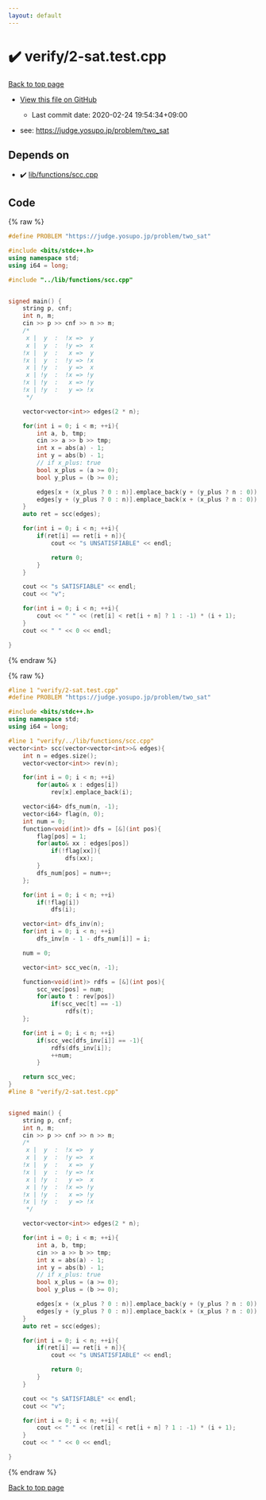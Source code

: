 ```yaml
---
layout: default
---
```


<!-- mathjax config similar to math.stackexchange -->
<script type="text/javascript" async
  src="https://cdnjs.cloudflare.com/ajax/libs/mathjax/2.7.5/MathJax.js?config=TeX-MML-AM_CHTML">
</script>
<script type="text/x-mathjax-config">
  MathJax.Hub.Config({
    TeX: { equationNumbers: { autoNumber: "AMS" }},
    tex2jax: {
      inlineMath: [ ['$','$'] ],
      processEscapes: true
    },
    "HTML-CSS": { matchFontHeight: false },
    displayAlign: "left",
    displayIndent: "2em"
  });
</script>

<script type="text/javascript" src="https://cdnjs.cloudflare.com/ajax/libs/jquery/3.4.1/jquery.min.js"></script>
<script src="https://cdn.jsdelivr.net/npm/jquery-balloon-js@1.1.2/jquery.balloon.min.js" integrity="sha256-ZEYs9VrgAeNuPvs15E39OsyOJaIkXEEt10fzxJ20+2I=" crossorigin="anonymous"></script>
<script type="text/javascript" src="../../assets/js/copy-button.js"></script>
<link rel="stylesheet" href="../../assets/css/copy-button.css" />


# :heavy_check_mark: verify/2-sat.test.cpp

<a href="../../index.html">Back to top page</a>

* <a href="{{ site.github.repository_url }}/blob/master/verify/2-sat.test.cpp">View this file on GitHub</a>
    - Last commit date: 2020-02-24 19:54:34+09:00


* see: <a href="https://judge.yosupo.jp/problem/two_sat">https://judge.yosupo.jp/problem/two_sat</a>


## Depends on

* :heavy_check_mark: <a href="../../library/lib/functions/scc.cpp.html">lib/functions/scc.cpp</a>


## Code

<a id="unbundled"></a>
{% raw %}
```cpp
#define PROBLEM "https://judge.yosupo.jp/problem/two_sat"

#include <bits/stdc++.h>
using namespace std;
using i64 = long;

#include "../lib/functions/scc.cpp"


signed main() {
    string p, cnf;
    int n, m;
    cin >> p >> cnf >> n >> m;
    /*
     x |  y  :  !x =>  y
     x |  y  :  !y =>  x
    !x |  y  :   x =>  y
    !x |  y  :  !y => !x
     x | !y  :   y =>  x
     x | !y  :  !x => !y
    !x | !y  :   x => !y
    !x | !y  :   y => !x
     */

    vector<vector<int>> edges(2 * n);

    for(int i = 0; i < m; ++i){
        int a, b, tmp;
        cin >> a >> b >> tmp;
        int x = abs(a) - 1;
        int y = abs(b) - 1;
        // if x_plus: true
        bool x_plus = (a >= 0);
        bool y_plus = (b >= 0);

        edges[x + (x_plus ? 0 : n)].emplace_back(y + (y_plus ? n : 0));
        edges[y + (y_plus ? 0 : n)].emplace_back(x + (x_plus ? n : 0));
    }
    auto ret = scc(edges);

    for(int i = 0; i < n; ++i){
        if(ret[i] == ret[i + n]){
            cout << "s UNSATISFIABLE" << endl;

            return 0;
        }
    }

    cout << "s SATISFIABLE" << endl;
    cout << "v";

    for(int i = 0; i < n; ++i){
        cout << " " << (ret[i] < ret[i + n] ? 1 : -1) * (i + 1);
    }
    cout << " " << 0 << endl;

}

```
{% endraw %}

<a id="bundled"></a>
{% raw %}
```cpp
#line 1 "verify/2-sat.test.cpp"
#define PROBLEM "https://judge.yosupo.jp/problem/two_sat"

#include <bits/stdc++.h>
using namespace std;
using i64 = long;

#line 1 "verify/../lib/functions/scc.cpp"
vector<int> scc(vector<vector<int>>& edges){
    int n = edges.size();
    vector<vector<int>> rev(n);

    for(int i = 0; i < n; ++i)
        for(auto& x : edges[i])
            rev[x].emplace_back(i);

    vector<i64> dfs_num(n, -1);
    vector<i64> flag(n, 0);
    int num = 0;
    function<void(int)> dfs = [&](int pos){
        flag[pos] = 1;
        for(auto& xx : edges[pos])
            if(!flag[xx]){
                dfs(xx);
        }
        dfs_num[pos] = num++;
    };

    for(int i = 0; i < n; ++i)
        if(!flag[i])
            dfs(i);

    vector<int> dfs_inv(n);
    for(int i = 0; i < n; ++i)
        dfs_inv[n - 1 - dfs_num[i]] = i;

    num = 0;

    vector<int> scc_vec(n, -1);

    function<void(int)> rdfs = [&](int pos){
        scc_vec[pos] = num;
        for(auto t : rev[pos])
            if(scc_vec[t] == -1)
                rdfs(t);
    };

    for(int i = 0; i < n; ++i)
        if(scc_vec[dfs_inv[i]] == -1){
            rdfs(dfs_inv[i]);
            ++num;
        }

    return scc_vec;
}
#line 8 "verify/2-sat.test.cpp"


signed main() {
    string p, cnf;
    int n, m;
    cin >> p >> cnf >> n >> m;
    /*
     x |  y  :  !x =>  y
     x |  y  :  !y =>  x
    !x |  y  :   x =>  y
    !x |  y  :  !y => !x
     x | !y  :   y =>  x
     x | !y  :  !x => !y
    !x | !y  :   x => !y
    !x | !y  :   y => !x
     */

    vector<vector<int>> edges(2 * n);

    for(int i = 0; i < m; ++i){
        int a, b, tmp;
        cin >> a >> b >> tmp;
        int x = abs(a) - 1;
        int y = abs(b) - 1;
        // if x_plus: true
        bool x_plus = (a >= 0);
        bool y_plus = (b >= 0);

        edges[x + (x_plus ? 0 : n)].emplace_back(y + (y_plus ? n : 0));
        edges[y + (y_plus ? 0 : n)].emplace_back(x + (x_plus ? n : 0));
    }
    auto ret = scc(edges);

    for(int i = 0; i < n; ++i){
        if(ret[i] == ret[i + n]){
            cout << "s UNSATISFIABLE" << endl;

            return 0;
        }
    }

    cout << "s SATISFIABLE" << endl;
    cout << "v";

    for(int i = 0; i < n; ++i){
        cout << " " << (ret[i] < ret[i + n] ? 1 : -1) * (i + 1);
    }
    cout << " " << 0 << endl;

}

```
{% endraw %}

<a href="../../index.html">Back to top page</a>


